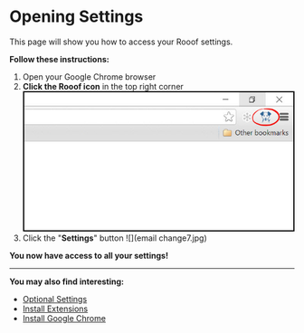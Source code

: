 # Opening Settings

This page will show you how to access your Rooof settings.

**Follow these instructions:**
1. Open your Google Chrome browser
2. **Click the Rooof icon** in the top right corner
![](chrome2.jpg)
3. Click the "**Settings**" button
![](email change7.jpg)

**You now have access to all your settings!**

---
**You may also find interesting:**
- [Optional Settings](http://docs.rooof.com/rooof_optional_settings.html)
- [Install Extensions](http://docs.rooof.com/installchrome_extension_md.html)
- [Install Google Chrome](http://docs.rooof.com/installing_google_chrome.html)